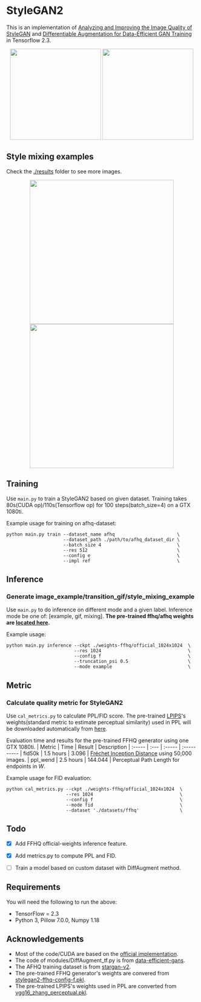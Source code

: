 # StyleGAN2
This is an implementation of [Analyzing and Improving the Image Quality of StyleGAN](https://arxiv.org/abs/1912.04958) and [Differentiable Augmentation for Data-Efficient GAN Training](https://arxiv.org/abs/2006.10738) in Tensorflow 2.3.

<div align = 'center'>
  <img src = 'results/gif/test_ffhq.gif' height = '240px'>
  <img src = 'results/gif/test_afhq.gif' height = '240px'>
</div>


## Style mixing examples

Check the [./results](https://github.com/cryu854/StyleGAN2/tree/main/results) folder to see more images.

<div align = 'center'>
  <img src='results/mixing/ffhq.png' height = '380px'>
  <img src='results/mixing/cat.png' height = '380px'>
</div>

## Training
Use `main.py` to train a StyleGAN2 based on given dataset.
Training takes 80s(CUDA op)/110s(Tensorflow op) for 100 steps(batch_size=4) on a GTX 1080ti.

Example usage for training on afhq-dataset:
```
python main.py train --dataset_name afhq                       \
                     --dataset_path ./path/to/afhq_dataset_dir \
                     --batch_size 4                            \
                     --res 512                                 \
                     --config e                                \
                     --impl ref                                \
```


## Inference
### Generate image_example/transition_gif/style_mixing_example
Use `main.py` to do inference on different mode and a given label.
Inference mode be one of: [example, gif, mixing].
**The pre-trained ffhq/afhq weights are [located here](https://drive.google.com/drive/folders/1LSEcdabnhDoJYLc3CkKjWVN6rBPnoOq4?usp=sharing).**

Example usage:
```
python main.py inference --ckpt ./weights-ffhq/official_1024x1024  \
                         --res 1024                                \
                         --config f                                \
                         --truncation_psi 0.5                      \
                         --mode example                            \
```


## Metric
### Calculate quality metric for StyleGAN2
Use `cal_metrics.py` to calculate PPL/FID score.
The pre-trained [LPIPS](https://arxiv.org/abs/1801.03924)'s weights(standard metric to estimate perceptual similarity) used in PPL will be downloaded automatically from [here](https://drive.google.com/drive/folders/1LSEcdabnhDoJYLc3CkKjWVN6rBPnoOq4?usp=sharing).

Evaluation time and results for the pre-trained FFHQ generator using one GTX 1080ti. 
| Metric    | Time      | Result   | Description
| :-----    | :---      | :-----   | :----------
| fid50k    | 1.5 hours | 3.096    | [Fr&eacute;chet Inception Distance](https://arxiv.org/abs/1706.08500) using 50,000 images.
| ppl_wend  | 2.5 hours | 144.044  | Perceptual Path Length for endpoints in *W*.

Example usage for FID evaluation:
```
python cal_metrics.py --ckpt ./weights-ffhq/official_1024x1024  \
                      --res 1024                                \
                      --config f                                \
                      --mode fid                                \
                      --dataset './datasets/ffhq'               \
```


## Todo
- [x] Add FFHQ official-weights inference feature.
- [x] Add metrics.py to compute PPL and FID.
- [ ] Train a model based on custom dataset with DiffAugment method.


## Requirements
You will need the following to run the above:
- TensorFlow = 2.3
- Python 3, Pillow 7.0.0, Numpy 1.18


## Acknowledgements
- Most of the code/CUDA are based on the [official implementation](https://github.com/NVlabs/stylegan2).
- The code of modules/DiffAugment_tf.py is from [data-efficient-gans](https://github.com/mit-han-lab/data-efficient-gans).
- The AFHQ training dataset is from [stargan-v2](https://github.com/clovaai/stargan-v2).
- The pre-trained FFHQ generator's weights are convered from [stylegan2-ffhq-config-f.pkl](https://nvlabs-fi-cdn.nvidia.com/stylegan2/networks/stylegan2-ffhq-config-f.pkl).
- The pre-trained LPIPS's weights used in PPL are converted from [vgg16_zhang_perceptual.pkl](https://drive.google.com/uc?id=1N2-m9qszOeVC9Tq77WxsLnuWwOedQiD2).
